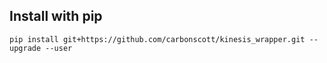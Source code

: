 ## Install with pip

```
pip install git+https://github.com/carbonscott/kinesis_wrapper.git --upgrade --user
```
